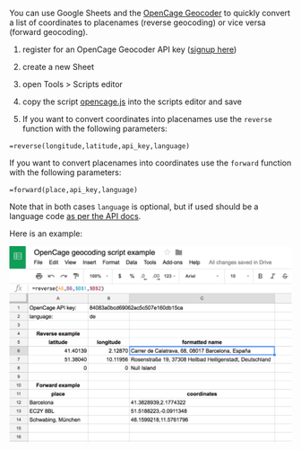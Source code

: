 You can use Google Sheets and the [OpenCage Geocoder](https://geocoder.opencagedata.com) to quickly convert a list of coordinates to placenames (reverse geocoding) or vice versa (forward geocoding).

1. register for an OpenCage Geocoder API key ([signup here](https://geocoder.opencagedata.com/users/sign_up))

2. create a new Sheet

3. open Tools > Scripts editor

4. copy the script [opencage.js](opencage.js) into the scripts editor and save

5. If you want to convert coordinates into placenames use the `reverse` function
   with the following parameters:

```
=reverse(longitude,latitude,api_key,language)
```

   If you want to convert placenames into coordinates use the `forward` function
   with the following parameters:

```
=forward(place,api_key,language)
```

Note that in both cases `language` is optional, but if used should be a language code [as per the API docs](https://geocoder.opencagedata.com/api#forward-opt).


Here is an example:

![Geocoding in Sheets example](opencage-googlesheets-screenshot.png)
